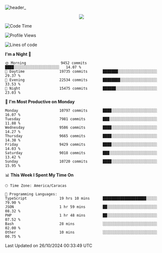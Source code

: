 ![header_](https://github.com/user-attachments/assets/4010d822-ccdc-4198-b608-18c773338d18)


<p align="center">
  <a href="http://www.github.com/thevacs">
    <img src="https://github-readme-streak-stats.herokuapp.com/?user=thevacs&stroke=ffffff&background=1c1917&ring=0891b2&fire=0891b2&currStreakNum=ffffff&currStreakLabel=0891b2&sideNums=ffffff&sideLabels=ffffff&dates=ffffff&hide_border=true" />
  </a>
</p>

<!--START_SECTION:waka-->
![Code Time](http://img.shields.io/badge/Code%20Time-2%2C999%20hrs%2035%20mins-blue)

![Profile Views](http://img.shields.io/badge/Profile%20Views-0-blue)

![Lines of code](https://img.shields.io/badge/From%20Hello%20World%20I%27ve%20Written-9.9%20million%20lines%20of%20code-blue)

**I'm a Night 🦉** 

```text
🌞 Morning                9452 commits        ████░░░░░░░░░░░░░░░░░░░░░   14.07 % 
🌆 Daytime                19735 commits       ███████░░░░░░░░░░░░░░░░░░   29.37 % 
🌃 Evening                22534 commits       ████████░░░░░░░░░░░░░░░░░   33.53 % 
🌙 Night                  15475 commits       ██████░░░░░░░░░░░░░░░░░░░   23.03 % 
```
📅 **I'm Most Productive on Monday** 

```text
Monday                   10797 commits       ████░░░░░░░░░░░░░░░░░░░░░   16.07 % 
Tuesday                  7981 commits        ███░░░░░░░░░░░░░░░░░░░░░░   11.88 % 
Wednesday                9586 commits        ████░░░░░░░░░░░░░░░░░░░░░   14.27 % 
Thursday                 9665 commits        ████░░░░░░░░░░░░░░░░░░░░░   14.38 % 
Friday                   9429 commits        ████░░░░░░░░░░░░░░░░░░░░░   14.03 % 
Saturday                 9018 commits        ███░░░░░░░░░░░░░░░░░░░░░░   13.42 % 
Sunday                   10720 commits       ████░░░░░░░░░░░░░░░░░░░░░   15.95 % 
```


📊 **This Week I Spent My Time On** 

```text
🕑︎ Time Zone: America/Caracas

💬 Programming Languages: 
TypeScript               19 hrs 10 mins      ████████████████████░░░░░   79.90 % 
JSON                     1 hr 59 mins        ██░░░░░░░░░░░░░░░░░░░░░░░   08.32 % 
PHP                      1 hr 48 mins        ██░░░░░░░░░░░░░░░░░░░░░░░   07.52 % 
Bash                     28 mins             ░░░░░░░░░░░░░░░░░░░░░░░░░   02.00 % 
Other                    10 mins             ░░░░░░░░░░░░░░░░░░░░░░░░░   00.75 % 
```


 Last Updated on 26/10/2024 00:33:49 UTC
<!--END_SECTION:waka-->
